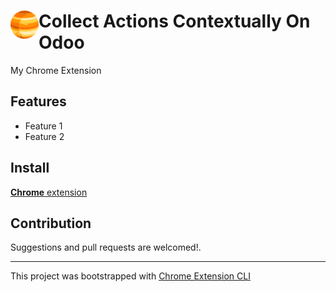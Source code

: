 # <img src="public/icons/icon_48.png" width="45" align="left"> Collect Actions Contextually On Odoo

My Chrome Extension

## Features

- Feature 1
- Feature 2

## Install

[**Chrome** extension]()

## Contribution

Suggestions and pull requests are welcomed!.

---

This project was bootstrapped with [Chrome Extension CLI](https://github.com/dutiyesh/chrome-extension-cli)

